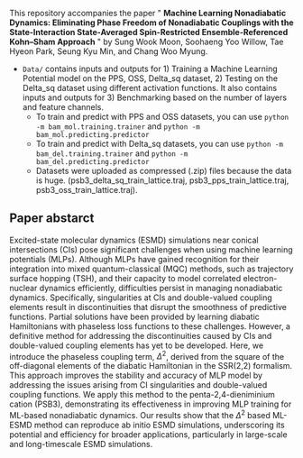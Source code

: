 This repository accompanies the paper " **Machine Learning Nonadiabatic Dynamics: Eliminating Phase Freedom of Nonadiabatic Couplings with the State-Interaction State-Averaged Spin-Restricted Ensemble-Referenced Kohn–Sham Approach** " by Sung Wook Moon, Soohaeng Yoo Willow, Tae Hyeon Park, Seung Kyu Min, and Chang Woo Myung.

* ```Data/``` contains inputs and outputs for 1) Training a Machine Learning Potential model on the PPS, OSS, Delta_sq dataset, 2) Testing on the Delta_sq dataset using different activation functions. It also contains inputs and outputs for 3) Benchmarking based on the number of layers and feature channels.
  * To train and predict with PPS and OSS datasets, you can use ```python -m bam_mol.training.trainer``` and ```python -m bam_mol.predicting.predictor```
  * To train and predict with Delta_sq datasets, you can use ```python -m bam_del.training.trainer``` and ```python -m bam_del.predicting.predictor```
  * Datasets were uploaded as compressed (.zip) files because the data is huge. (psb3_delta_sq_train_lattice.traj, psb3_pps_train_lattice.traj, psb3_oss_train_lattice.traj).


## Paper abstarct

Excited-state molecular dynamics (ESMD) simulations near conical intersections (CIs) pose significant challenges when using machine learning potentials (MLPs). Although MLPs have gained recognition for their integration into mixed quantum-classical (MQC) methods, such as trajectory surface hopping (TSH), and their capacity to model correlated electron-nuclear dynamics efficiently, difficulties persist in managing nonadiabatic dynamics. Specifically, singularities at CIs and double-valued coupling elements result in discontinuities that disrupt the smoothness of predictive functions. Partial solutions have been provided by learning diabatic Hamiltonians with phaseless loss functions to these challenges. However, a definitive method for addressing the discontinuities caused by CIs and double-valued coupling elements has yet to be developed. Here, we introduce the phaseless coupling term, $\Delta^2$, derived from the square of the off-diagonal elements of the diabatic Hamiltonian in the SSR(2,2) formalism. This approach improves the stability and accuracy of MLP model by addressing the issues arising from CI singularities and double-valued coupling functions. We apply this method to the penta-2,4-dieniminium cation (PSB3), demonstrating its effectiveness in improving MLP training for ML-based nonadiabatic dynamics. Our results show that the $\Delta^2$ based ML-ESMD method can reproduce ab initio ESMD simulations, underscoring its potential and efficiency for broader applications, particularly in large-scale and long-timescale ESMD simulations. 

